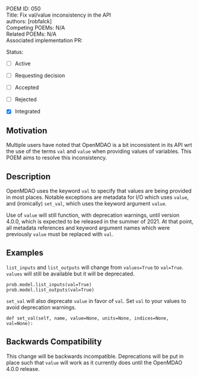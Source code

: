POEM ID: 050  
Title: Fix val/value inconsistency in the API  
authors: [robfalck]  
Competing POEMs: N/A   
Related POEMs: N/A   
Associated implementation PR:   

Status:

- [ ] Active
- [ ] Requesting decision
- [ ] Accepted
- [ ] Rejected
- [x] Integrated


Motivation
----------

Multiple users have noted that OpenMDAO is a bit inconsistent in its API wrt the use of the terms `val` and `value` when providing values of variables.
This POEM aims to resolve this inconsistency.

Description
-----------

OpenMDAO uses the keyword `val` to specify that values are being provided in most places.
Notable exceptions are metadata for I/O which uses `value`, and (ironically) `set_val`, which uses the keyword argument `value`.

Use of `value` will still function, with deprecation warnings, until version 4.0.0, which is expected to be released in the summer of 2021.
At that point, all metadata references and keyword argument names which were previously `value` must be replaced with `val`.

Examples 
--------

`list_inputs` and `list_outputs` will change from `values=True` to `val=True`. `values` will still be available but it will be deprecated.

```
prob.model.list_inputs(val=True)
prob.model.list_outputs(val=True)
```

`set_val` will also deprecate `value` in favor of `val`. Set `val` to your values to avoid deprecation warnings.

```
def set_val(self, name, value=None, units=None, indices=None, val=None):
```


Backwards Compatibility
------------------------

This change will be backwards incompatible.
Deprecations will be put in place such that `value` will work as it currently does until the OpenMDAO 4.0.0 release.
